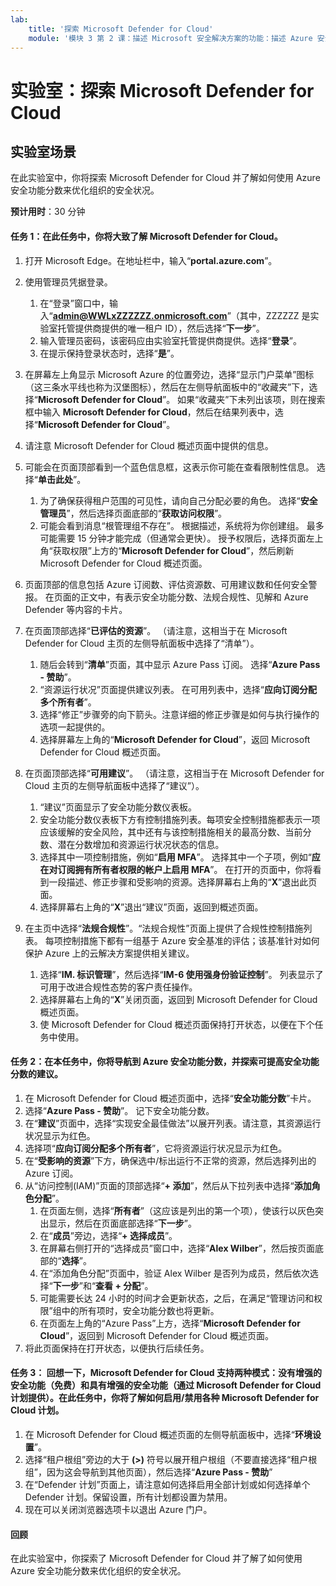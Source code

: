 ```yaml
---
lab:
    title: '探索 Microsoft Defender for Cloud'
    module: '模块 3 第 2 课：描述 Microsoft 安全解决方案的功能：描述 Azure 安全管理功能'
---
```


# 实验室：探索 Microsoft Defender for Cloud

## 实验室场景
在此实验室中，你将探索 Microsoft Defender for Cloud 并了解如何使用 Azure 安全功能分数来优化组织的安全状况。

**预计用时**：30 分钟

#### 任务 1：在此任务中，你将大致了解 Microsoft Defender for Cloud。
1.	打开 Microsoft Edge。在地址栏中，输入“**portal.azure.com**”。

1. 使用管理员凭据登录。
    1. 在“登录”窗口中，输入“**admin@WWLxZZZZZZ.onmicrosoft.com**”（其中，ZZZZZZ 是实验室托管提供商提供的唯一租户 ID），然后选择“**下一步**”。
    1. 输入管理员密码，该密码应由实验室托管提供商提供。选择“**登录**”。
    1. 在提示保持登录状态时，选择“**是**”。

1. 在屏幕左上角显示 Microsoft Azure 的位置旁边，选择“显示门户菜单”图标（这三条水平线也称为汉堡图标），然后在左侧导航面板中的“收藏夹”下，选择“**Microsoft Defender for Cloud**”。  如果“收藏夹”下未列出该项，则在搜索框中输入 **Microsoft Defender for Cloud**，然后在结果列表中，选择“**Microsoft Defender for Cloud**”。

1. 请注意 Microsoft Defender for Cloud 概述页面中提供的信息。  

1. 可能会在页面顶部看到一个蓝色信息框，这表示你可能在查看限制性信息。  选择“**单击此处**”。
    1. 为了确保获得租户范围的可见性，请向自己分配必要的角色。  选择“**安全管理员**”，然后选择页面底部的“**获取访问权限**”。
    1. 可能会看到消息“根管理组不存在”。  根据描述，系统将为你创建组。  最多可能需要 15 分钟才能完成（但通常会更快）。  授予权限后，选择页面左上角“获取权限”上方的“**Microsoft Defender for Cloud**”，然后刷新 Microsoft Defender for Cloud 概述页面。

1. 页面顶部的信息包括 Azure 订阅数、评估资源数、可用建议数和任何安全警报。  在页面的正文中，有表示安全功能分数、法规合规性、见解和 Azure Defender 等内容的卡片。  

1. 在页面顶部选择“**已评估的资源**”。  （请注意，这相当于在 Microsoft Defender for Cloud 主页的左侧导航面板中选择了“清单”）。
    1. 随后会转到“**清单**”页面，其中显示 Azure Pass 订阅。  选择“**Azure Pass - 赞助**”。
    1. “资源运行状况”页面提供建议列表。  在可用列表中，选择“**应向订阅分配多个所有者**”。
    1. 选择“修正”步骤旁的向下箭头。注意详细的修正步骤是如何与执行操作的选项一起提供的。  
    1. 选择屏幕左上角的“**Microsoft Defender for Cloud**”，返回 Microsoft Defender for Cloud 概述页面。

1. 在页面顶部选择“**可用建议**”。  （请注意，这相当于在 Microsoft Defender for Cloud 主页的左侧导航面板中选择了“建议”）。
    1. “建议”页面显示了安全功能分数仪表板。
    1. 安全功能分数仪表板下方有控制措施列表。每项安全控制措施都表示一项应该缓解的安全风险，其中还有与该控制措施相关的最高分数、当前分数、潜在分数增加和资源运行状况状态的信息。  
    1. 选择其中一项控制措施，例如“**启用 MFA**”。  选择其中一个子项，例如“**应在对订阅拥有所有者权限的帐户上启用 MFA**”。  在打开的页面中，你将看到一段描述、修正步骤和受影响的资源。选择屏幕右上角的“**X**”退出此页面。
    1. 选择屏幕右上角的“**X**”退出“建议”页面，返回到概述页面。

1. 在主页中选择“**法规合规性**”。“法规合规性”页面上提供了合规性控制措施列表。  每项控制措施下都有一组基于 Azure 安全基准的评估；该基准针对如何保护 Azure 上的云解决方案提供相关建议。
    1. 选择“**IM. 标识管理**”，然后选择“**IM-6 使用强身份验证控制**”。  列表显示了可用于改进合规性态势的客户责任操作。
    1. 选择屏幕右上角的“**X**”关闭页面，返回到 Microsoft Defender for Cloud 概述页面。 
    1. 使 Microsoft Defender for Cloud 概述页面保持打开状态，以便在下个任务中使用。


#### 任务 2：在本任务中，你将导航到 Azure 安全功能分数，并探索可提高安全功能分数的建议。 

1. 在 Microsoft Defender for Cloud 概述页面中，选择“**安全功能分数**”卡片。
1. 选择“**Azure Pass - 赞助**”。  记下安全功能分数。
1. 在“**建议**”页面中，选择“实现安全最佳做法”以展开列表。请注意，其资源运行状况显示为红色。
1. 选择项“**应向订阅分配多个所有者**”，它将资源运行状况显示为红色。 
1. 在“**受影响的资源**”下方，确保选中/标出运行不正常的资源，然后选择列出的 Azure 订阅。
1. 从“访问控制(IAM)”页面的顶部选择“**+ 添加**”，然后从下拉列表中选择“**添加角色分配**”。
    1. 在页面左侧，选择“**所有者**”（这应该是列出的第一个项），使该行以灰色突出显示，然后在页面底部选择“**下一步**”。
    1. 在“**成员**”旁边，选择“**+ 选择成员**”。 
    1. 在屏幕右侧打开的“选择成员”窗口中，选择“**Alex Wilber**”，然后按页面底部的“**选择**”。  
    1. 在“添加角色分配”页面中，验证 Alex Wilber 是否列为成员，然后依次选择“**下一步**”和“**查看 + 分配**”。
    1. 可能需要长达 24 小时的时间才会更新状态，之后，在满足“管理访问和权限”组中的所有项时，安全功能分数也将更新。
    1. 在页面左上角的“Azure Pass”上方，选择“**Microsoft Defender for Cloud**”，返回到 Microsoft Defender for Cloud 概述页面。
1. 将此页面保持在打开状态，以便执行后续任务。


#### 任务 3：  回想一下，Microsoft Defender for Cloud 支持两种模式：没有增强的安全功能（免费）和具有增强的安全功能（通过 Microsoft Defender for Cloud 计划提供）。在此任务中，你将了解如何启用/禁用各种 Microsoft Defender for Cloud 计划。

1.	在 Microsoft Defender for Cloud 概述页面的左侧导航面板中，选择“**环境设置**”。
1. 选择“租户根组”旁边的大于 **(>)** 符号以展开租户根组（不要直接选择“租户根组”，因为这会导航到其他页面），然后选择“**Azure Pass - 赞助**”
1.	在“Defender 计划”页面上，请注意如何选择启用全部计划或如何选择单个 Defender 计划。保留设置，所有计划都设置为禁用。
1.	现在可以关闭浏览器选项卡以退出 Azure 门户。


#### 回顾
在此实验室中，你探索了 Microsoft Defender for Cloud 并了解了如何使用 Azure 安全功能分数来优化组织的安全状况。
